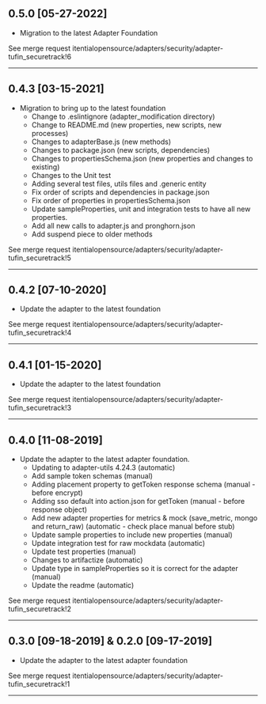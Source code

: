 
## 0.5.0 [05-27-2022]

* Migration to the latest Adapter Foundation

See merge request itentialopensource/adapters/security/adapter-tufin_securetrack!6

---

## 0.4.3 [03-15-2021]

- Migration to bring up to the latest foundation
  - Change to .eslintignore (adapter_modification directory)
  - Change to README.md (new properties, new scripts, new processes)
  - Changes to adapterBase.js (new methods)
  - Changes to package.json (new scripts, dependencies)
  - Changes to propertiesSchema.json (new properties and changes to existing)
  - Changes to the Unit test
  - Adding several test files, utils files and .generic entity
  - Fix order of scripts and dependencies in package.json
  - Fix order of properties in propertiesSchema.json
  - Update sampleProperties, unit and integration tests to have all new properties.
  - Add all new calls to adapter.js and pronghorn.json
  - Add suspend piece to older methods

See merge request itentialopensource/adapters/security/adapter-tufin_securetrack!5

---

## 0.4.2 [07-10-2020]

- Update the adapter to the latest foundation

See merge request itentialopensource/adapters/security/adapter-tufin_securetrack!4

---

## 0.4.1 [01-15-2020]

- Update the adapter to the latest foundation

See merge request itentialopensource/adapters/security/adapter-tufin_securetrack!3

---

## 0.4.0 [11-08-2019]

- Update the adapter to the latest adapter foundation.
  - Updating to adapter-utils 4.24.3 (automatic)
  - Add sample token schemas (manual)
  - Adding placement property to getToken response schema (manual - before encrypt)
  - Adding sso default into action.json for getToken (manual - before response object)
  - Add new adapter properties for metrics & mock (save_metric, mongo and return_raw) (automatic - check place manual before stub)
  - Update sample properties to include new properties (manual)
  - Update integration test for raw mockdata (automatic)
  - Update test properties (manual)
  - Changes to artifactize (automatic)
  - Update type in sampleProperties so it is correct for the adapter (manual)
  - Update the readme (automatic)

See merge request itentialopensource/adapters/security/adapter-tufin_securetrack!2

---

## 0.3.0 [09-18-2019] & 0.2.0 [09-17-2019]

- Update the adapter to the latest adapter foundation

See merge request itentialopensource/adapters/security/adapter-tufin_securetrack!1

---

